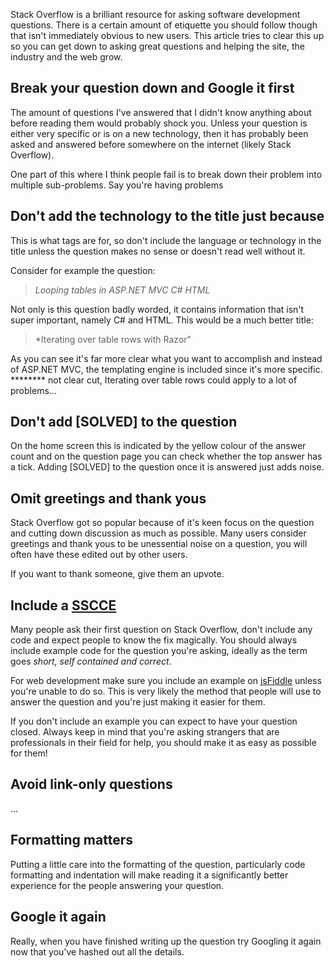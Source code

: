 Stack Overflow is a brilliant resource for asking software development questions. There is a certain amount of etiquette you should follow though that isn't immediately obvious to new users. This article tries to clear this up so you can get down to asking great questions and helping the site, the industry and the web grow.



## Break your question down and Google it first

The amount of questions I've answered that I didn't know anything about before reading them would probably shock you. Unless your question is either very specific or is on a new technology, then it has probably been asked and answered before somewhere on the internet (likely Stack Overflow).

One part of this where I think people fail is to break down their problem into multiple sub-problems. Say you're having problems 



## Don't add the technology to the title just because

This is what tags are for, so don't include the language or technology in the title unless the question makes no sense or doesn't read well without it.

Consider for example the question:

> *Looping tables in ASP.NET MVC C# HTML*

Not only is this question badly worded, it contains information that isn't super important, namely C# and HTML. This would be a much better title:

> *Iterating over table rows with Razor"

As you can see it's far more clear what you want to accomplish and instead of ASP.NET MVC, the templating engine is included since it's more specific. ******** not clear cut, Iterating over table rows could apply to a lot of problems...





## Don't add \[SOLVED\] to the question

On the home screen this is indicated by the yellow colour of the answer count and on the question page you can check whether the top answer has a tick. Adding \[SOLVED\] to the question once it is answered just adds noise.



## Omit greetings and thank yous

Stack Overflow got so popular because of it's keen focus on the question and cutting down discussion as much as possible. Many users consider greetings and thank yous to be unessential noise on a question, you will often have these edited out by other users.

If you want to thank someone, give them an upvote.



## Include a [SSCCE][2]

Many people ask their first question on Stack Overflow, don't include any code and expect people to know the fix magically. You should always include example code for the question you're asking, ideally as the term goes *short, self contained and correct*.

For web development make sure you include an example on [jsFiddle][1] unless you're unable to do so. This is very likely the method that people will use to answer the question and you're just making it easier for them.

If you don't include an example you can expect to have your question closed. Always keep in mind that you're asking strangers that are professionals in their field for help, you should make it as easy as possible for them!



## Avoid link-only questions

...



## Formatting matters

Putting a little care into the formatting of the question, particularly code formatting and indentation will make reading it a significantly better experience for the people answering your question.



## Google it again

Really, when you have finished writing up the question try Googling it again now that you've hashed out all the details.



[1]: jsfiddle.net
[2]: http://sscce.org/